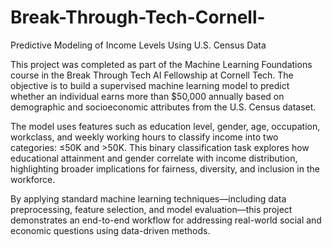 # Break-Through-Tech-Cornell-
Predictive Modeling of Income Levels Using U.S. Census Data

This project was completed as part of the Machine Learning Foundations course in the Break Through Tech AI Fellowship at Cornell Tech. The objective is to build a supervised machine learning model to predict whether an individual earns more than $50,000 annually based on demographic and socioeconomic attributes from the U.S. Census dataset.

The model uses features such as education level, gender, age, occupation, workclass, and weekly working hours to classify income into two categories: ≤50K and >50K. This binary classification task explores how educational attainment and gender correlate with income distribution, highlighting broader implications for fairness, diversity, and inclusion in the workforce.

By applying standard machine learning techniques—including data preprocessing, feature selection, and model evaluation—this project demonstrates an end-to-end workflow for addressing real-world social and economic questions using data-driven methods.
